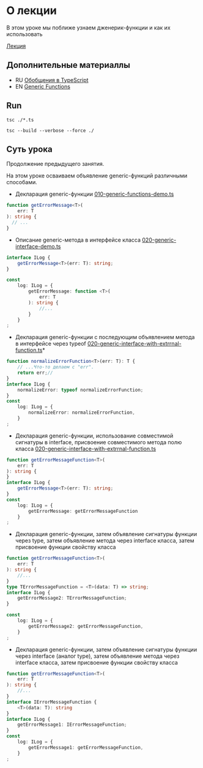 # О лекции

В этом уроке мы поближе узнаем дженерик-функции и как их использовать

[Лекция](https://campfire-school.com/courses/polnyy-kurs-po-typescript-react/episode/59)

## Дополнительные материаллы

* RU [Обобщения в TypeScript](https://scriptdev.ru/guide/032/#typescript)
* EN [Generic Functions](https://www.typescriptlang.org/docs/handbook/2/functions.html#generic-functions)

## Run

````shell
tsc ./*.ts 
````

````shell
tsc --build --verbose --force ./ 
````

## Суть урока

Продолжение предыдущего занятия.

На этом уроке осваиваем объявление generic-функций различными способами.

* Декларация generic-функции
[010-generic-functions-demo.ts](010-generic-functions-demo.ts)
```typescript
function getErrorMessage<T>(
    err: T
): string {
  // ...
}
```
* Описание generic-метода в интерфейсе класса
[020-generic-interface-demo.ts](020-generic-interface-demo.ts)
```typescript
interface ILog {
    getErrorMessage<T>(err: T): string;
}

const
    log: ILog = {
        getErrorMessage: function <T>(
            err: T
        ): string {
            //...
        }
    }
;
```
* Декларация generic-функции с последующим объявлением метода в интерфейсе через typeof
[020-generic-interface-with-extrrnal-function.ts](020-generic-interface-with-extrrnal-function.ts)* 
```typescript
function normalizeErrorFunction<T>(err: T): T {
    // ...Что-то делаем с "err".
    return err;//
}
interface ILog {
    normalizeError: typeof normalizeErrorFunction;
}
const
    log: ILog = {
        normalizeError: normalizeErrorFunction,
    }
;
```
* Декларация generic-функции, использование совместимой сигнатуры в interface, присвоение совместимого метода полю класса 
[020-generic-interface-with-extrrnal-function.ts](020-generic-interface-with-extrrnal-function.ts)
```typescript
function getErrorMessageFunction<T>(
    err: T
): string {
}
interface ILog {
    getErrorMessage<T>(err: T): string;
}
const
    log: ILog = {
        getErrorMessage: getErrorMessageFunction
    }
;
```
* Декларация generic-функции, затем объявление сигнатуры функции через type, затем объявление метода через interface класса, затем присвоение функции свойству класса
```typescript
function getErrorMessageFunction<T>(
    err: T
): string {
    //...
}
type TErrorMessageFunction = <T>(data: T) => string;
interface ILog {
    getErrorMessage2: TErrorMessageFunction;
}

const
    log: ILog = {
        getErrorMessage2: getErrorMessageFunction,
    }
;
```
* Декларация generic-функции, затем объявление сигнатуры функции через interface (аналог type), затем объявление метода через interface класса, затем присвоение функции свойству класса
```typescript
function getErrorMessageFunction<T>(
    err: T
): string {
    //...
}
interface IErrorMessageFunction {
    <T>(data: T): string
}
interface ILog {
    getErrorMessage1: IErrorMessageFunction;
}
const
    log: ILog = {
        getErrorMessage1: getErrorMessageFunction,
    }
;
```
